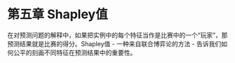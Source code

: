 # 第五章 Shapley值

在对预测问题的解释中，如果把实例中的每个特征当作是比赛中的一个“玩家”，那预测结果就是比赛的得分。Shapley值 - 一种来自联合博弈论的方法 - 告诉我们如何公平的刻画不同特征在预测结果中的重要性。